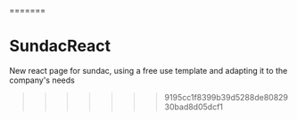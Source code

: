 =======
# SundacReact
New react page for sundac, using a free use template and adapting it to the company's needs
>>>>>>> 9195cc1f8399b39d5288de8082930bad8d05dcf1
